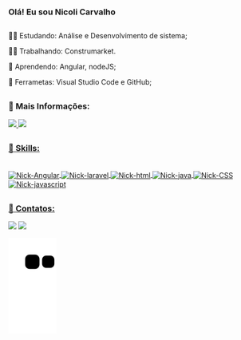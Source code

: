 ### Olá! Eu sou Nicoli Carvalho

##

👨‍🎓 Estudando: Análise e Desenvolvimento de sistema;

👩‍💻 Trabalhando: Construmarket.

🌱 Aprendendo: Angular, nodeJS;

🎒 Ferrametas: Visual Studio Code e GitHub;

##

<h3>📂 Mais Informações: </h3>

 <div>
  <a href="https://github.com/Nickcarv18">
  <img height="180em" src="https://github-readme-stats.vercel.app/api/top-langs/?username=Nickcarv18&layout=compact&langs_count=16&theme=tokyonight"/>
   <img height="180em" src="https://github-readme-stats.vercel.app/api?username=Nickcarv18&show_icons=true&theme=tokyonight&include_all_commits=true&count_private=true"/>
</div>
  
  ##
<h3>🚀 Skills:</h3>
  
<div style="display: inline_block"><br>
  <img align="center" alt="Nick-Angular" src="https://img.shields.io/badge/Angular-DD0031?style=for-the-badge&logo=angular&logoColor=white">
  <img align="center" alt="Nick-laravel" src="https://img.shields.io/badge/Laravel-FF2D20?style=for-the-badge&logo=laravel&logoColor=white">
  <img align="center" alt="Nick-html" src="https://img.shields.io/badge/HTML5-E34F26?style=for-the-badge&logo=html5&logoColor=white">
  <img align="center" alt="Nick-java"  src="https://img.shields.io/badge/Java-ED8B00?style=for-the-badge&logo=java&logoColor=white">
  <img align="center" alt="Nick-CSS" src="https://img.shields.io/badge/CSS3-1572B6?style=for-the-badge&logo=css3&logoColor=white">
  <img align="center" alt="Nick-javascript" src="https://img.shields.io/badge/JavaScript-323330?style=for-the-badge&logo=javascript&logoColor=F7DF1E">
</div>
  
  ##
  
 <h3>📲 Contatos:</h3>
<div> 
  <a href = "mailto:nicolicarvalho1@hotmail.com"><img src="https://img.shields.io/badge/Microsoft_Outlook-0078D4?style=for-the-badge&logo=microsoft-outlook&logoColor=white" target="_blank"></a>
  <a href="https://www.linkedin.com/in/nicoli-carvalho" target="_blank"><img src="https://img.shields.io/badge/-LinkedIn-%230077B5?style=for-the-badge&logo=linkedin&logoColor=white" target="_blank"></a> 
  
  ![Snake animation](https://github.com/Nickcarv18/Nickcarv18/blob/output/github-contribution-grid-snake.svg)
</div>
  
